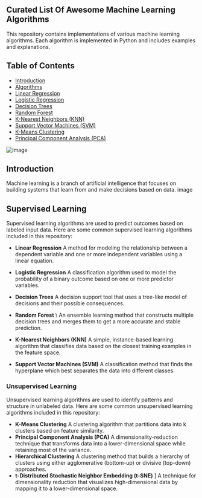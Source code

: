 ## Curated List Of Awesome Machine Learning Algorithms
This repository contains implementations of various machine learning algorithms. Each algorithm is implemented in Python and includes examples and explanations.

## Table of Contents

- [Introduction](#introduction)
- [Algorithms](#algorithms)
- [Linear Regression](#linear-regression)
- [Logistic Regression](#logistic-regression)
- [Decision Trees](#decision-trees)
- [Random Forest](#random-forest)
- [K-Nearest Neighbors (KNN)](#k-nearest-neighbors-knn)
- [Support Vector Machines (SVM)](#support-vector-machines-svm)
- [K-Means Clustering](#k-means-clustering)
- [Principal Component Analysis (PCA)](#principal-component-analysis-pca)

 ![image](https://github.com/user-attachments/assets/6c9ed38a-8c97-4182-8a4d-9fc53a67f09d)


## Introduction
Machine learning is a branch of artificial intelligence that focuses on building systems that learn from and make decisions based on data. image

## Supervised Learning
Supervised learning algorithms are used to predict outcomes based on labeled input data. Here are some common supervised learning algorithms included in this repository:
- **Linear Regression**
A method for modeling the relationship between a dependent variable and one or more independent variables using a linear equation.
- **Logistic Regression**
 A classification algorithm used to model the probability of a binary outcome based on one or more predictor variables.
- **Decision Trees**
 A decision support tool that uses a tree-like model of decisions and their possible consequences.
- **Random Forest**
 \ An ensemble learning method that constructs multiple decision trees and merges them to get a more accurate and stable prediction.
- **K-Nearest Neighbors (KNN)**
   A simple, instance-based learning algorithm that classifies data based on the closest training examples in the feature space.

- **Support Vector Machines (SVM)**
   A classification method that finds the hyperplane which best separates the data into different classes.

### Unsupervised Learning

Unsupervised learning algorithms are used to identify patterns and structure in unlabeled data. Here are some common unsupervised learning algorithms included in this repository:

- **K-Means Clustering**
  A clustering algorithm that partitions data into k clusters based on feature similarity.
- **Principal Component Analysis (PCA)**
  A dimensionality-reduction technique that transforms data into a lower-dimensional space while retaining most of the variance.
- **Hierarchical Clustering**
 A clustering method that builds a hierarchy of clusters using either agglomerative (bottom-up) or divisive (top-down) approaches.
- **t-Distributed Stochastic Neighbor Embedding (t-SNE)**
] A technique for dimensionality reduction that visualizes high-dimensional data by mapping it to a lower-dimensional space.
  
